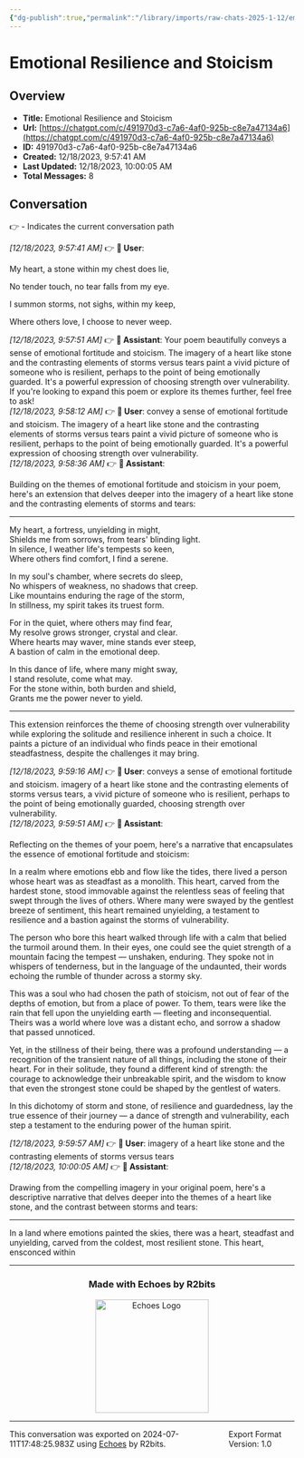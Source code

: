 ```yaml
---
{"dg-publish":true,"permalink":"/library/imports/raw-chats-2025-1-12/emotional-resilience-and-stoicism/"}
---
```


# Emotional Resilience and Stoicism

## Overview
- **Title:** Emotional Resilience and Stoicism
- **Url:** [https://chatgpt.com/c/491970d3-c7a6-4af0-925b-c8e7a47134a6](https://chatgpt.com/c/491970d3-c7a6-4af0-925b-c8e7a47134a6)
- **ID:** 491970d3-c7a6-4af0-925b-c8e7a47134a6
- **Created:** 12/18/2023, 9:57:41 AM
- **Last Updated:** 12/18/2023, 10:00:05 AM
- **Total Messages:** 8

## Conversation
👉 - Indicates the current conversation path

<i>[12/18/2023, 9:57:41 AM]</i> 👉 <b>👤 User</b>: 

My heart, a stone within my chest does lie, 

No tender touch, no tear falls from my eye. 

I summon storms, not sighs, within my keep, 

Where others love, I choose to never weep.<br>

<i>[12/18/2023, 9:57:51 AM]</i> 👉 <b>🤖 Assistant</b>: Your poem beautifully conveys a sense of emotional fortitude and stoicism. The imagery of a heart like stone and the contrasting elements of storms versus tears paint a vivid picture of someone who is resilient, perhaps to the point of being emotionally guarded. It's a powerful expression of choosing strength over vulnerability. If you're looking to expand this poem or explore its themes further, feel free to ask!<br>
<i>[12/18/2023, 9:58:12 AM]</i> 👉 <b>👤 User</b>: convey a sense of emotional fortitude and stoicism. The imagery of a heart like stone and the contrasting elements of storms versus tears paint a vivid picture of someone who is resilient, perhaps to the point of being emotionally guarded. It's a powerful expression of choosing strength over vulnerability.<br>
<i>[12/18/2023, 9:58:36 AM]</i> 👉 <b>🤖 Assistant</b>: 

Building on the themes of emotional fortitude and stoicism in your poem, here's an extension that delves deeper into the imagery of a heart like stone and the contrasting elements of storms and tears:

---

My heart, a fortress, unyielding in might,  
Shields me from sorrows, from tears' blinding light.  
In silence, I weather life's tempests so keen,  
Where others find comfort, I find a serene.

In my soul's chamber, where secrets do sleep,  
No whispers of weakness, no shadows that creep.  
Like mountains enduring the rage of the storm,  
In stillness, my spirit takes its truest form.

For in the quiet, where others may find fear,  
My resolve grows stronger, crystal and clear.  
Where hearts may waver, mine stands ever steep,  
A bastion of calm in the emotional deep.

In this dance of life, where many might sway,  
I stand resolute, come what may.  
For the stone within, both burden and shield,  
Grants me the power never to yield.

---

This extension reinforces the theme of choosing strength over vulnerability while exploring the solitude and resilience inherent in such a choice. It paints a picture of an individual who finds peace in their emotional steadfastness, despite the challenges it may bring.<br>

<i>[12/18/2023, 9:59:16 AM]</i> 👉 <b>👤 User</b>: conveys a sense of emotional fortitude and stoicism. imagery of a heart like stone and the contrasting elements of storms versus tears, a vivid picture of someone who is resilient, perhaps to the point of being emotionally guarded, choosing strength over vulnerability.<br>
<i>[12/18/2023, 9:59:51 AM]</i> 👉 <b>🤖 Assistant</b>: 

Reflecting on the themes of your poem, here's a narrative that encapsulates the essence of emotional fortitude and stoicism:

In a realm where emotions ebb and flow like the tides, there lived a person whose heart was as steadfast as a monolith. This heart, carved from the hardest stone, stood immovable against the relentless seas of feeling that swept through the lives of others. Where many were swayed by the gentlest breeze of sentiment, this heart remained unyielding, a testament to resilience and a bastion against the storms of vulnerability.

The person who bore this heart walked through life with a calm that belied the turmoil around them. In their eyes, one could see the quiet strength of a mountain facing the tempest — unshaken, enduring. They spoke not in whispers of tenderness, but in the language of the undaunted, their words echoing the rumble of thunder across a stormy sky.

This was a soul who had chosen the path of stoicism, not out of fear of the depths of emotion, but from a place of power. To them, tears were like the rain that fell upon the unyielding earth — fleeting and inconsequential. Theirs was a world where love was a distant echo, and sorrow a shadow that passed unnoticed.

Yet, in the stillness of their being, there was a profound understanding — a recognition of the transient nature of all things, including the stone of their heart. For in their solitude, they found a different kind of strength: the courage to acknowledge their unbreakable spirit, and the wisdom to know that even the strongest stone could be shaped by the gentlest of waters.

In this dichotomy of storm and stone, of resilience and guardedness, lay the true essence of their journey — a dance of strength and vulnerability, each step a testament to the enduring power of the human spirit.<br>

<i>[12/18/2023, 9:59:57 AM]</i> 👉 <b>👤 User</b>: imagery of a heart like stone and the contrasting elements of storms versus tears<br>
<i>[12/18/2023, 10:00:05 AM]</i> 👉 <b>🤖 Assistant</b>: 

Drawing from the compelling imagery in your original poem, here's a descriptive narrative that delves deeper into the themes of a heart like stone, and the contrast between storms and tears:

---

In a land where emotions painted the skies, there was a heart, steadfast and unyielding, carved from the coldest, most resilient stone. This heart, ensconced within<br>

---

<div align="center">

### Made with Echoes by R2bits

<a href="https://echoes.r2bits.com">
  <img src="https://images.squarespace-cdn.com/content/v1/6493af4741c13939d335f0b8/18b27467-2da2-43b7-8d44-234bccf4f462/MINI_ECHOES_LOGO_NORMAL_WHITE_TEXT_SMALL-05-14+%281%29.png?format=300w" alt="Echoes Logo" width="200"/>
</a>

</div>

---

<div style="display: flex; justify-content: space-between;">
  <span>This conversation was exported on 2024-07-11T17:48:25.983Z using <a href="https://echoes.r2bits.com">Echoes</a> by R2bits.</span>
  <span>Export Format Version: 1.0</span>
</div>
